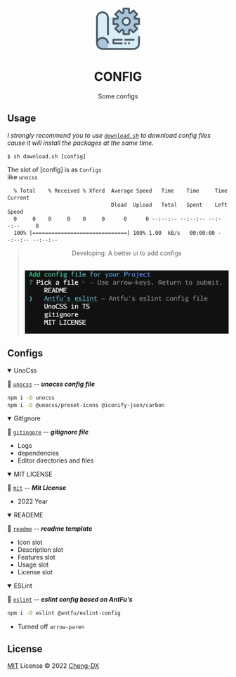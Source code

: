<br>

<p align="center">
<img style="width: 100px" src="./asset/config-icon.png"/>
</p>

<h1 align="center">CONFIG</h1>

<p align="center">Some configs</p>

## Usage
_I strongly recommend you to use [`download.sh`](download.sh) to download config files cause it will install the packages at the same time._

```shell
$ sh download.sh [config]
```
The slot of [config] is as `Configs` </br>
like `unocss`
```shell
  % Total    % Received % Xferd  Average Speed   Time    Time     Time  Current
                                 Dload  Upload   Total   Spent    Left  Speed
  0     0    0     0    0     0      0      0 --:--:-- --:--:-- --:--:--     0
  100% [==============================] 100% 1.00  kB/s   00:00:00 --:--:-- --:--:--
```

> <p align='center'>Developing: A better ui to add configs</p>
> <br>
> <img src="./asset/jsshell.png"/>

## Configs

<details open>
<summary>UnoCss</summary>

🌭 [`unocss`](uno.config.ts) -- **_unocss config file_**
```sh
npm i -D unocss
npm i -D @unocss/preset-icons @iconify-json/carbon
```

</details>

<details open>
<summary>GitIgnore</summary>

🍕 [`gitingore`](.gitignore) -- **_gitignore file_**

- Logs
- dependencies
- Editor directories and files

</details>

<details open>
<summary>MIT LICENSE</summary>

🥞 [`mit`](MITLICENSE) -- **_Mit License_**

- 2022 Year
</details>

<details open>
<summary>READEME</summary>

🥠 [`readme`](READMETemplate.MD) -- **_readme template_**

- Icon slot
- Description slot
- Features slot
- Usage slot
- License slot

</details>

<details open>
<summary>ESLint</summary>

🌮 [`eslint`](./.eslintrc) -- **_eslint config based on AntFu's_**

```sh
npm i -D eslint @antfu/eslint-config
```
- Turned off `arrow-paren`
</details>

## License

[MIT](./LICENSE) License © 2022 [Cheng-DX](https://github.com/Cheng-DX)
